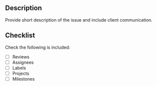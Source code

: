 ## Description

Provide short description of the issue and include client communication.

## Checklist

Check the following is included:

- [ ] Reviews
- [ ] Assignees
- [ ] Labels
- [ ] Projects
- [ ] Milestones
